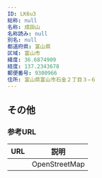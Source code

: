 ```yaml
---
ID: LK6u3
総称: null
名称: 成田山
名称読み: null
別名: null
都道府県: 富山県
区域: 富山市
緯度: 36.6874909
経度: 137.2343678
郵便番号: 9300966
住所: 富山県富山市石金２丁目３−６
---
```


## その他

### 参考URL

| URL | 説明          |
| --- | ------------- |
|     | OpenStreetMap |
